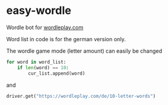 # easy-wordle
Wordle bot for [wordleplay.com](https://wordleplay.com/de/)

Word list in code is for the german version only.

The wordle game mode (letter amount) can easily be changed
```python
for word in word_list:
    if len(word) == 10:
        cur_list.append(word)
```
and
```python
driver.get("https://wordleplay.com/de/10-letter-words")
```
